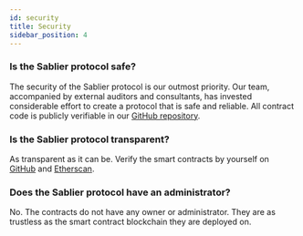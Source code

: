 ```yaml
---
id: security
title: Security
sidebar_position: 4
---
```


### Is the Sablier protocol safe?

The security of the Sablier protocol is our outmost priority. Our team, accompanied by external auditors and consultants, has invested considerable effort to create a protocol that is safe and reliable. All contract code is publicly verifiable in our [GitHub repository](https://github.com/sablierhq/v2-core).

### Is the Sablier protocol transparent?

As transparent as it can be. Verify the smart contracts by yourself on [GitHub](https://github.com/sablierhq/v2-core/) and [Etherscan](https://etherscan.io/labelcloud/sablier).

### Does the Sablier protocol have an administrator?

No. The contracts do not have any owner or administrator. They are as trustless as the smart contract blockchain they are deployed on.

